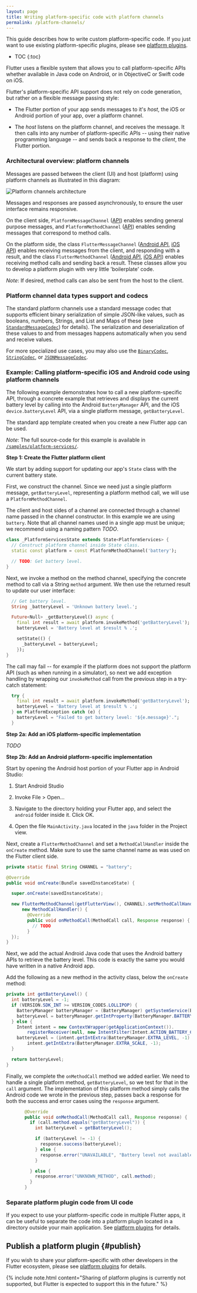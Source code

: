 ```yaml
---
layout: page
title: Writing platform-specific code with platform channels
permalink: /platform-channels/
---
```


This guide describes how to write custom platform-specific code. If you just
want to use existing platform-specific plugins, please see [platform
plugins](/platform-plugins/).

* TOC
{:toc}

Flutter uses a flexible system that allows you to call platform-specific APIs
whether available in Java code on Android, or in ObjectiveC or Swift code on
iOS.

Flutter's platform-specific API support does not rely on code generation, but
rather on a flexible message passing style:

* The Flutter portion of your app sends messages to it's *host*, the iOS or
 Android portion of your app, over a platform channel.

* The *host* listens on the platform channel, and receives the message. It then
 calls into any number of platform-specific APIs -- using their native
 programming language -- and sends back a response to the *client*, the Flutter
 portion.

### Architectural overview: platform channels

Messages are passed between the client (UI) and host (platform) using platform
channels as illustrated in this diagram:

![Platform channels architecture](/images/PlatformChannels.png)

Messages and responses are passed asynchronously, to ensure the user interface
remains responsive.

On the client side, `PlatformMessageChannel` ([API][PlatformMessageChannel])
enables sending general purpose messages, and `PlatformMethodChannel`
([API][PlatformMethodChannel]) enables sending messages that correspond to
method calls.

On the platform side, the class `FlutterMessageChannel` ([Android
API][FlutterMessageChannelAndroid], [iOS API][FlutterChanneliOS]) enables
receiving messages from the client, and responding with a result, and the class
`FlutterMethodChannel` ([Android API][FlutterMethodChannelAndroid], [iOS
API][FlutterChanneliOS]) enables receiving method calls and sending back a
result. These classes allow you to develop a platform plugin with very little
'boilerplate' code.

*Note*: If desired, method calls can also be sent from the host to the client.

[PlatformMessageChannel]: https://docs.flutter.io/flutter/services/PlatformMessageChannel-class.html
[PlatformMethodChannel]: https://docs.flutter.io/flutter/services/PlatformMethodChannel-class.html
[FlutterMessageChannelAndroid]: https://docs.flutter.io/javadoc/io/flutter/plugin/common/FlutterMessageChannel.html
[FlutterMethodChannelAndroid]: https://docs.flutter.io/javadoc/io/flutter/plugin/common/FlutterMethodChannel.html
[FlutterChanneliOS]: https://github.com/flutter/engine/blob/master/shell/platform/darwin/ios/framework/Source/FlutterChannels.mm

### Platform channel data types support and codecs

The standard platform channels use a standard message codec that supports
efficient binary serialization of simple JSON-like values, such as booleans,
numbers, Strings, and List and Maps of these (see
[`StandardMessageCodec`](https://docs.flutter.io/flutter/services/StandardMessageCodec-class.html))
for details). The serialization and deserialization of these values to and from
messages happens automatically when you send and receive values.

For more specialized use cases, you may also use the
[`BinaryCodec`](https://docs.flutter.io/flutter/services/BinaryCodec-class.html),
[`StringCodec`](https://docs.flutter.io/flutter/services/StringCodec-class.html),
or
[`JSONMessageCodec`](https://docs.flutter.io/flutter/services/JSONMessageCodec-class.html).

### Example: Calling platform-specific iOS and Android code using platform channels

The following example demonstrates how to call a new platform-specific API,
through a concrete example that retrieves and displays the current battery level
by calling into the Android `BatteryManager` API, and the iOS
`device.batteryLevel` API, via a single platform message, `getBatteryLevel`.

The standard app template created when you create a new Flutter app can be used.

*Note*: The full source-code for this example is available in
[`/samples/platform-services/`](https://github.com/flutter/flutter/tree/master/examples/platform_services).

**Step 1: Create the Flutter platform client**

We start by adding support for updating our app's `State` class with the current
battery state.

First, we construct the channel. Since we need just a single platform message,
`getBatteryLevel`, representing a platform method call, we will use a
`PlatformMethodChannel`.

The client and host sides of a channel are connected through a channel name
passed in the channel constructor. In this example we are using `battery`. Note
that all channel names used in a single app must be unique; we recommend using a
naming pattern *TODO*.

<!-- skip -->
```dart
class _PlatformServicesState extends State<PlatformServices> {
  // Construct platform channel inside State class.
  static const platform = const PlatformMethodChannel('battery');

  // TODO: Get battery level.
}
```

Next, we invoke a method on the method channel, specifying the concrete method
to call via a String `method` argument. We then use the returned result to update
our user interface:

<!-- skip -->
```dart
  // Get battery level.
  String _batteryLevel = 'Unknown battery level.';

  Future<Null> _getBatteryLevel() async {
    final int result = await platform.invokeMethod('getBatteryLevel');
    batteryLevel = 'Battery level at $result % .';

    setState(() {
      _batteryLevel = batteryLevel;
    });
}
```

The call may fail -- for example if the platform does not support the platform
API (such as when running in a simulator), so next we add exception handling by
wrapping our `invokeMethod` call from the previous step in a try-catch
statement:

<!-- skip -->
```dart
  try {
    final int result = await platform.invokeMethod('getBatteryLevel');
    batteryLevel = 'Battery level at $result % .';
  } on PlatformException catch (e) {
    batteryLevel = "Failed to get battery level: '${e.message}'.";
  }
```

**Step 2a: Add an iOS platform-specific implementation**

*TODO*

**Step 2b: Add an Android platform-specific implementation**

Start by opening the Android host portion of your Flutter app in Android Studio:

1. Start Android Studio

1. Invoke File > Open...

1. Navigate to the directory holding your Flutter app, and select the `android`
folder inside it. Click OK.

1. Open the file `MainActivity.java` located in the `java` folder in the Project
view.

Next, create a `FlutterMethodChannel` and set a `MethodCallHandler` inside the
`onCreate` method. Make sure to use the same channel name as was used on the
Flutter client side.

```java
private static final String CHANNEL = "battery";

@Override
public void onCreate(Bundle savedInstanceState) {

  super.onCreate(savedInstanceState);

  new FlutterMethodChannel(getFlutterView(), CHANNEL).setMethodCallHandler(
      new MethodCallHandler() {
        @Override
        public void onMethodCall(MethodCall call, Response response) {
          // TODO
        }
  });
}
```

Next, we add the actual Android Java code that uses the Android battery APIs to
retrieve the battery level. This code is exactly the same you would have written
in a native Android app.

Add the following as a new method in the activity class, below the `onCreate`
method:

```java
private int getBatteryLevel() {
  int batteryLevel = -1;
  if (VERSION.SDK_INT >= VERSION_CODES.LOLLIPOP) {
    BatteryManager batteryManager = (BatteryManager) getSystemService(BATTERY_SERVICE);
    batteryLevel = batteryManager.getIntProperty(BatteryManager.BATTERY_PROPERTY_CAPACITY);
  } else {
    Intent intent = new ContextWrapper(getApplicationContext()).
        registerReceiver(null, new IntentFilter(Intent.ACTION_BATTERY_CHANGED));
    batteryLevel = (intent.getIntExtra(BatteryManager.EXTRA_LEVEL, -1) * 100) /
        intent.getIntExtra(BatteryManager.EXTRA_SCALE, -1);
  }

  return batteryLevel;
}
```

Finally, we complete the `onMethodCall` method we added earlier. We need to
handle a single platform method, `getBatteryLevel`, so we test for that in the
`call` argument. The implementation of this platform method simply calls the
Android code we wrote in the previous step, passes back a response for both the
success and error cases using the `response` argument.

```java
       @Override
       public void onMethodCall(MethodCall call, Response response) {
         if (call.method.equals("getBatteryLevel")) {
           int batteryLevel = getBatteryLevel();

           if (batteryLevel != -1) {
             response.success(batteryLevel);
           } else {
             response.error("UNAVAILABLE", "Battery level not available.", null);
           }

         } else {
           response.error("UNKNOWN_METHOD", call.method);
         }
       }
```

### Separate platform plugin code from UI code

If you expect to use your platform-specific code in multiple Flutter apps, it
can be useful to separate the code into a platform plugin located in a directory
outside your main application. See [platform plugins](/platform-plugins/) for
details.

## Publish a platform plugin {#publish}

If you wish to share your platform-specific with other developers in the
Flutter ecosystem, please see [platform plugins](/platform-plugins/) for
details.



{% include note.html content="Sharing of platform plugins is currently not
supported, but Flutter is expected to support this in the future." %}